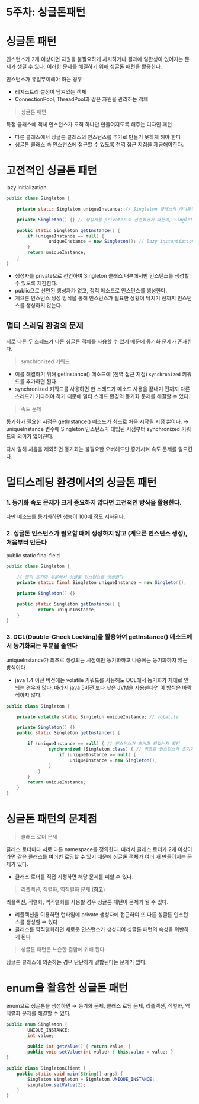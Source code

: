 # 5주차: 싱글톤패턴

# 싱글톤 패턴

인스턴스가 2개 이상이면 자원을 불필요하게 차지하거나 결과에 일관성이 없어지는 문제가 생길 수 있다. 이러한 문제를 해결하기 위해 싱글톤 패턴을 활용한다.

인스턴스가 유일무이해야 하는 경우

- 레지스트리 설정이 담겨있는 객체
- ConnectionPool, ThreadPool과 같은 자원을 관리하는 객체

> 싱글톤 패턴
>

특정 클래스에 객체 인스턴스가 오직 하나만 만들어지도록 해주는 디자인 패턴

- 다른 클래스에서 싱글톤 클래스의 인스턴스를 추가로 만들기 못하게 해야 한다
- 싱글톤 클래스 속 인스턴스에 접근할 수 있도록 전역 접근 지점을 제공해야한다.

# 고전적인 싱글톤 패턴

lazy initialization

```java
public class Singleton {

	private static Singleton uniqueInstance; // Singleton 클래스의 하나뿐인 인스턴스를 저장하는 정적 변수

	private Singleton() {} // 생성자를 private으로 선언하였기 때문에, Singleton에서만 클래스 인스턴스를 만들 수 있다

	public static Singleton getInstance() {
		if (uniqueInstance == null) {
				uniqueInstance = new Singleton(); // lazy instantiation (게으른 인스턴스 생성)
		}
		return uniqueInstance;
	}
}
```

- 생성자를 private으로 선언하여 Singleton 클래스 내부에서만 인스턴스를 생성할 수 있도록 제한한다.
- public으로 선언된 생성자가 없고, 정적 메소드로 인스턴스를 생성한다.
- 게으른 인스턴스 생성 방식을 통해 인스턴스가 필요한 상황이 닥치기 전까지 인스턴스를 생성하지 않는다.

## 멀티 스레딩 환경의 문제

서로 다른 두 스레드가 다른 싱글톤 객체를 사용할 수 있기 때문에 동기화 문제가 존재한다.

> synchronized 키워드
>
- 이를 해결하기 위해 getInstance() 메소드에 (전역 접근 지점) `synchronized` 키워드를 추가하면 된다.
- synchronized 키워드를 사용하면 한 스레드가 메소드 사용을 끝내기 전까지 다른 스레드가 기다려야 하기 때문에 멀티 스레드 환경의 동기화 문제를 해결할 수 있다.

> 속도 문제
>

동기화가 필요한 시점은 getInstance() 메소드가 최초로 처음 시작될 시점 뿐이다. → uniqueInstance 변수에 Singleton 인스턴스가 대입된 시점부터 synchronized 키워드의 의미가 없어진다.

다시 말해 처음을 제외하면 동기화는 불필요한 오버헤드만 증가시켜 속도 문제를 일으킨다.

# 멀티스레딩 환경에서의 싱글톤 패턴

### 1. 동기화 속도 문제가 크게 중요하지 않다면 고전적인 방식을 활용한다.

다만 메소드를 동기화하면 성능이 100배 정도 저하된다.

### 2. 싱글톤 인스턴스가 필요할 때에 생성하지 않고 (게으른 인스턴스 생성), 처음부터 만든다

public static final field

```java
public class Singleton {

	// 정적 초기화 부분에서 싱글톤 인스턴스를 생성한다.
	private static final Singleton uniqueInstance = new Singleton();

	private Singleton() {}

	public static Singleton getInstance() {
			return uniqueInstance;
	}
}
```

### 3. DCL(Double-Check Locking)을 활용하여 getInstance() 메소드에서 동기화되는 부분을 줄인다

uniqueInstance가 최초로 생성되는 시점에만 동기화하고 나중에는 동기화하지 않는 방식이다

- java 1.4 이전 버전에는 volatile 키워드를 사용해도 DCL에서 동기화가 제대로 안되는 경우가 많다. 따라서 java 5버전 보다 낮은 JVM을 사용한다면 이 방식은 바람직하지 않다.

```java
public class Singleton {

	private volatile static Singleton uniqueInstance; // volatile

	private Singleton() {} 
	public static Singleton getInstance() {

		if (uniqueInstance == null) { // 인스턴스가 초기화 되었는지 확인
				synchronized (Singleton.class) { // 최초로 인스턴스가 초기화 되는 시점에만 동기화 된다
					if (uniqueInstance == null) {
						uniqueInstance = new Singleton();
				}
			}
		}
		return uniqueInstance;
	}
}
```

# 싱글톤 패턴의 문제점

> 클래스 로더 문제
>

클래스 로더마다 서로 다른 namespace를 정의한다. 따라서 클래스 로더가 2개 이상이라면 같은 클래스를 여러번 로딩할 수 있기 때문에 싱글톤 객체가 여러 개 만들어지는 문제가 있다.

- 클래스 로더를 직접 지정하면 해당 문제를 피할 수 있다.

> 리플렉션, 직렬화, 역직렬화 문제 ([참고](https://scshim.tistory.com/361))
>

리플렉션, 직렬화, 역직렬화를 사용할 경우 싱글톤 패턴이 문제가 될 수 있다.

- 리플렉션을 이용하면 런타임에 private 생성자에 접근하여 또 다른 싱글톤 인스턴스를 생성할 수 있다
- 클래스를 역직렬화하면 새로운 인스턴스가 생성되어 싱글톤 패턴의 속성을 위반하게 된다

> 싱글톤 패턴은 느슨한 결합에 위배 된다
>

싱글톤 클래스에 의존하는 경우 단단하게 결합된다는 문제가 있다.

# enum을 활용한 싱글톤 패턴

enum으로 싱글톤을 생성하면 → 동기화 문제, 클래스 로딩 문제, 리플렉션, 직렬화, 역직렬화 문제를 해결할 수 있다.

```java
public enum Singleton {
		UNIQUE_INSTANCE;
		int value;
		
		public int getValue() { return value; }
		public void setValue(int value) { this.value = value; }
}

public class SingletonClient {
	public static void main(String[] args) {
		Singleton singleton = Signleton.UNIQUE_INSTANCE;
		singleton.setValue(2);
	}
}
```